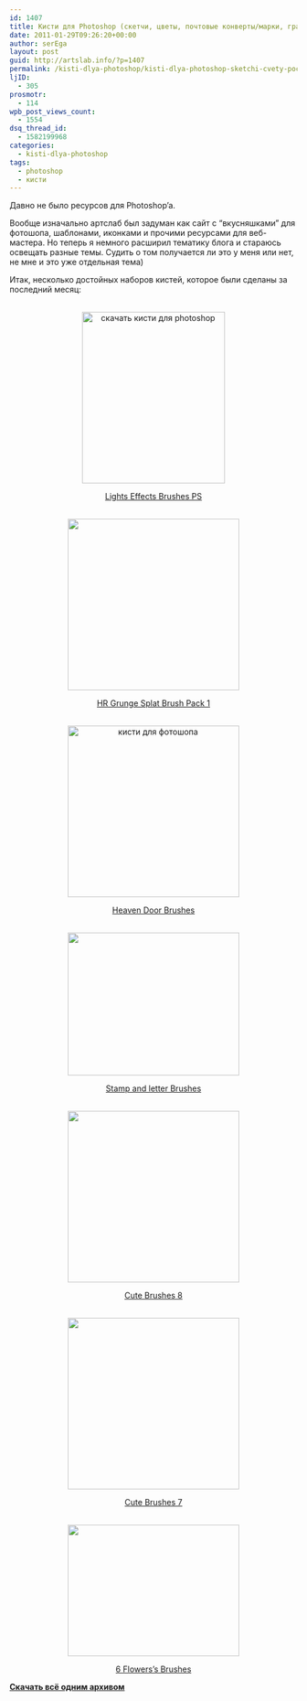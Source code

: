 ```yaml
---
id: 1407
title: Кисти для Photoshop (скетчи, цветы, почтовые конверты/марки, гранжевые)
date: 2011-01-29T09:26:20+00:00
author: serEga
layout: post
guid: http://artslab.info/?p=1407
permalink: /kisti-dlya-photoshop/kisti-dlya-photoshop-sketchi-cvety-pochtovye-konvertymarki-granzhevye/
ljID:
  - 305
prosmotr:
  - 114
wpb_post_views_count:
  - 1554
dsq_thread_id:
  - 1582199968
categories:
  - kisti-dlya-photoshop
tags:
  - photoshop
  - кисти
---
```

Давно не было ресурсов для Photoshop&#8217;a.

Вообще изначально артслаб был задуман как сайт с &#8220;вкусняшками&#8221; для фотошопа, шаблонами, иконками и прочими ресурсами для веб-мастера. Но теперь я немного расширил тематику блога и стараюсь освещать разные темы. Судить о том получается ли это у меня или нет, не мне и это уже отдельная тема)

Итак, несколько достойных наборов кистей, которое были сделаны за последний месяц:

<center>
  <br /> <a href="http://googledrive.com/host/0B9lHVSSSdxdxd0hjdUdmRzY3Tjg/lights_effects_brushes_by_coby17-d37nvlf.jpg"><img src="http://googledrive.com/host/0B9lHVSSSdxdxd0hjdUdmRzY3Tjg/lights_effects_brushes_by_coby17-d37nvlf-250x300.jpg" alt="скачать кисти для photoshop" title="lights_effects_brushes_by_coby17-d37nvlf" width="250" height="300" class="alignnone size-medium wp-image-1414" srcset="http://googledrive.com/host/0B9lHVSSSdxdxd0hjdUdmRzY3Tjg/lights_effects_brushes_by_coby17-d37nvlf-250x300.jpg 250w, http://googledrive.com/host/0B9lHVSSSdxdxd0hjdUdmRzY3Tjg/lights_effects_brushes_by_coby17-d37nvlf.jpg 500w" sizes="(max-width: 250px) 100vw, 250px" /></a>
</center>

<p style="text-align:center">
  <a href="http://coby17.deviantart.com/art/Lights-Effects-Brushes-PS-194269875">Lights Effects Brushes PS</a>
</p>

<center>
  <br /> <a href="http://googledrive.com/host/0B9lHVSSSdxdxd0hjdUdmRzY3Tjg/hr_grunge_splat_brush_pack_1_by_viuff-d373hfq.jpg"><img src="http://googledrive.com/host/0B9lHVSSSdxdxd0hjdUdmRzY3Tjg/hr_grunge_splat_brush_pack_1_by_viuff-d373hfq-300x300.jpg" alt="" title="hr_grunge_splat_brush_pack_1_by_viuff-d373hfq" width="300" height="300" class="alignnone size-medium wp-image-1413" srcset="http://googledrive.com/host/0B9lHVSSSdxdxd0hjdUdmRzY3Tjg/hr_grunge_splat_brush_pack_1_by_viuff-d373hfq-300x300.jpg 300w, http://googledrive.com/host/0B9lHVSSSdxdxd0hjdUdmRzY3Tjg/hr_grunge_splat_brush_pack_1_by_viuff-d373hfq-100x100.jpg 100w, http://googledrive.com/host/0B9lHVSSSdxdxd0hjdUdmRzY3Tjg/hr_grunge_splat_brush_pack_1_by_viuff-d373hfq.jpg 894w" sizes="(max-width: 300px) 100vw, 300px" /></a>
</center>

<p style="text-align:center">
  <a href="http://viuff.deviantart.com/art/HR-Grunge-Splat-Brush-Pack-1-193318406">HR Grunge Splat Brush Pack 1</a>
</p>

<center>
  <br /> <a href="http://googledrive.com/host/0B9lHVSSSdxdxd0hjdUdmRzY3Tjg/heavens_door_brushes_by_axeraider70-d374zj4.jpg"><img src="http://googledrive.com/host/0B9lHVSSSdxdxd0hjdUdmRzY3Tjg/heavens_door_brushes_by_axeraider70-d374zj4-300x300.jpg" alt="кисти для фотошопа" title="heavens_door_brushes_by_axeraider70-d374zj4" width="300" height="300" class="alignnone size-medium wp-image-1412" srcset="http://googledrive.com/host/0B9lHVSSSdxdxd0hjdUdmRzY3Tjg/heavens_door_brushes_by_axeraider70-d374zj4-300x300.jpg 300w, http://googledrive.com/host/0B9lHVSSSdxdxd0hjdUdmRzY3Tjg/heavens_door_brushes_by_axeraider70-d374zj4-100x100.jpg 100w, http://googledrive.com/host/0B9lHVSSSdxdxd0hjdUdmRzY3Tjg/heavens_door_brushes_by_axeraider70-d374zj4.jpg 894w" sizes="(max-width: 300px) 100vw, 300px" /></a>
</center>

<p style="text-align:center">
  <a href="http://axeraider70.deviantart.com/art/Heavens-Door-Brushes-193388512">Heaven Door Brushes</a>
</p>

<center>
  <br /> <a href="http://googledrive.com/host/0B9lHVSSSdxdxd0hjdUdmRzY3Tjg/stamp_and_letter_brushes_by_psddude-d36plyk.jpg"><img src="http://googledrive.com/host/0B9lHVSSSdxdxd0hjdUdmRzY3Tjg/stamp_and_letter_brushes_by_psddude-d36plyk-300x250.jpg" alt="" title="stamp_and_letter_brushes_by_psddude-d36plyk" width="300" height="250" class="alignnone size-medium wp-image-1411" /></a>
</center>

<p style="text-align:center">
  <a href="http://psddude.deviantart.com/art/Stamp-and-Letter-Brushes-192671084">Stamp and letter Brushes</a>
</p>

<center>
  <br /> <a href="http://googledrive.com/host/0B9lHVSSSdxdxd0hjdUdmRzY3Tjg/cute_brushes__8_by_myshinyboy-d37naxf.jpg"><img src="http://googledrive.com/host/0B9lHVSSSdxdxd0hjdUdmRzY3Tjg/cute_brushes__8_by_myshinyboy-d37naxf-300x300.jpg" alt="" title="cute_brushes__8_by_myshinyboy-d37naxf" width="300" height="300" class="alignnone size-medium wp-image-1410" srcset="http://googledrive.com/host/0B9lHVSSSdxdxd0hjdUdmRzY3Tjg/cute_brushes__8_by_myshinyboy-d37naxf-300x300.jpg 300w, http://googledrive.com/host/0B9lHVSSSdxdxd0hjdUdmRzY3Tjg/cute_brushes__8_by_myshinyboy-d37naxf-100x100.jpg 100w, http://googledrive.com/host/0B9lHVSSSdxdxd0hjdUdmRzY3Tjg/cute_brushes__8_by_myshinyboy-d37naxf.jpg 500w" sizes="(max-width: 300px) 100vw, 300px" /></a>
</center>

<p style="text-align:center">
  <a href="http://myshinyboy.deviantart.com/art/Cute-Brushes-8-194243091">Cute Brushes 8</a>
</p>

<center>
  <br /> <a href="http://googledrive.com/host/0B9lHVSSSdxdxd0hjdUdmRzY3Tjg/cute_brushes__7_by_myshinyboy-d376bcd.jpg"><img src="http://googledrive.com/host/0B9lHVSSSdxdxd0hjdUdmRzY3Tjg/cute_brushes__7_by_myshinyboy-d376bcd-300x300.jpg" alt="" title="cute_brushes__7_by_myshinyboy-d376bcd" width="300" height="300" class="alignnone size-medium wp-image-1409" srcset="http://googledrive.com/host/0B9lHVSSSdxdxd0hjdUdmRzY3Tjg/cute_brushes__7_by_myshinyboy-d376bcd-300x300.jpg 300w, http://googledrive.com/host/0B9lHVSSSdxdxd0hjdUdmRzY3Tjg/cute_brushes__7_by_myshinyboy-d376bcd-100x100.jpg 100w, http://googledrive.com/host/0B9lHVSSSdxdxd0hjdUdmRzY3Tjg/cute_brushes__7_by_myshinyboy-d376bcd.jpg 500w" sizes="(max-width: 300px) 100vw, 300px" /></a>
</center>

<p style="text-align:center">
  <a href="http://myshinyboy.deviantart.com/art/Cute-Brushes-7-193450477">Cute Brushes 7</a>
</p>

<center>
  <br /> <a href="http://googledrive.com/host/0B9lHVSSSdxdxd0hjdUdmRzY3Tjg/6_flowers__s_brushes_by_broadwayscene-d37daye.jpg"><img src="http://googledrive.com/host/0B9lHVSSSdxdxd0hjdUdmRzY3Tjg/6_flowers__s_brushes_by_broadwayscene-d37daye-300x230.jpg" alt="" title="6_flowers__s_brushes_by_broadwayscene-d37daye" width="300" height="230" class="alignnone size-medium wp-image-1408" srcset="http://googledrive.com/host/0B9lHVSSSdxdxd0hjdUdmRzY3Tjg/6_flowers__s_brushes_by_broadwayscene-d37daye-300x230.jpg 300w, http://googledrive.com/host/0B9lHVSSSdxdxd0hjdUdmRzY3Tjg/6_flowers__s_brushes_by_broadwayscene-d37daye.jpg 650w" sizes="(max-width: 300px) 100vw, 300px" /></a></p>

  <p style="text-align:center">
    <a href="http://broadwayscene.deviantart.com/art/6-flowers-s-brushes-193776566">6 Flowers&#8217;s Brushes</a>
  </p>

  <p>
    </center>
  </p>

  <p>
    <a href="http://www.box.net/shared/okgxgmp21d"><strong>Скачать всё одним архивом</strong></a>
  </p>